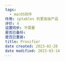 ```yaml
---
tags:
  - macOS软件
作用: iptables 的更高级产品
评价: 4
设置同步: 不需要
是否已备份:
是否已重装:
title: Proxifier
date created: 2023-02-28
date modified: 2023-03-14
---
```


